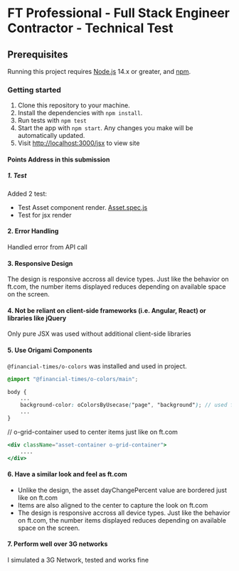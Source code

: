 # FT Professional - Full Stack Engineer Contractor - Technical Test

## Prerequisites

Running this project requires [Node.js](https://nodejs.org/en/) 14.x or greater, and [npm](https://www.npmjs.com/).

### Getting started

1. Clone this repository to your machine.
1. Install the dependencies with `npm install`.
1. Run tests with `npm test`
1. Start the app with `npm start`. Any changes you make will be automatically updated.
1. Visit <http://localhost:3000/jsx> to view site

#### Points Address in this submission

##### 1. Test

Added 2 test:

- Test Asset component render. <a href="./test/Asset.spec.js">Asset.spec.js</a>
- Test for jsx render

#### 2. Error Handling

Handled error from API call

#### 3. Responsive Design

The design is responsive accross all device types. Just like the behavior on ft.com, the number items displayed reduces depending on available space on the screen.

#### 4. Not be reliant on client-side frameworks (i.e. Angular, React) or libraries like jQuery

Only pure JSX was used without additional client-side libraries

#### 5. Use Origami Components

`@financial-times/o-colors` was installed and used in project.

```scss
@import "@financial-times/o-colors/main";

body {
    ...
    background-color: oColorsByUsecase("page", "background"); // used for background color
    ...
}
```

// o-grid-container used to center items just like on ft.com

```jsx
<div className="asset-container o-grid-container"> 
    ....
</div>
```

#### 6. Have a similar look and feel as ft.com

- Unlike the design, the asset dayChangePercent value are bordered just like on ft.com
- Items are also aligned to the center to capture the look on ft.com
- The design is responsive accross all device types. Just like the behavior on ft.com, the number items displayed reduces depending on available space on the screen.

#### 7. Perform well over 3G networks

I simulated a 3G Network, tested and works fine

